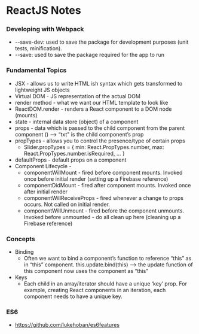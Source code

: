 # ReactJS Notes

### Developing with Webpack
- --save-dev: used to save the package for development purposes (unit tests, minification).
- --save: used to save the package required for the app to run

### Fundamental Topics
- JSX - allows us to write HTML ish syntax which gets transformed to lightweight JS objects
- Virtual DOM - JS representation of the actual DOM
- render method - what we want our HTML template to look like
- ReactDOM.render - renders a React component to a DOM node (mounts)
- state - internal data store (object) of a component
- props - data which is passed to the child component from the parent component (<Example txt=“hello” />) —> “txt" is the child component’s prop
- propTypes - allows you to control the presence/type of certain props
    - Slider.propTypes = { min: React.PropTypes.number, max: React.PropTypes.number.isRequired, … }
- defaultProps - default props on a component
- Component Lifecycle -
    - componentWillMount - fired before component mounts. Invoked once before initial render (setting up a Firebase reference)
    - componentDidMount - fired after component mounts. Invoked once after initial render
    - componentWillReceiveProps - fired whenever a change to props occurs. Not called on initial render.
    - componentWillUnmount - fired before the component unmounts. Invoked before unmounted - do all clean up here (cleaning up a Firebase reference)

### Concepts
- Binding
    - Often we want to bind a component’s function to reference “this” as in “this” component. this.update.bind(this) —> the update function of this component now uses the component as “this"
- Keys
    - Each child in an array/iterator should have a unique ‘key’ prop. For example, creating React components in an iteration, each component needs to have a unique key.

### ES6
- https://github.com/lukehoban/es6features

